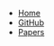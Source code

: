 - [Home](/)
- [GitHub](https://github.com/projnanda/projnanda)
- [Papers](https://github.com/aidecentralized/nandapapers) 
